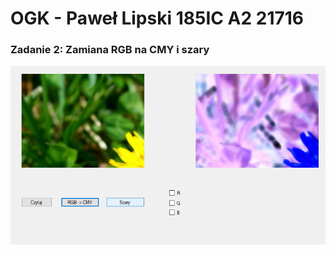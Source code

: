 # OGK - Paweł Lipski 185IC A2 21716

### Zadanie 2: Zamiana RGB na CMY i szary

![Alt Text](img/obr1.png)